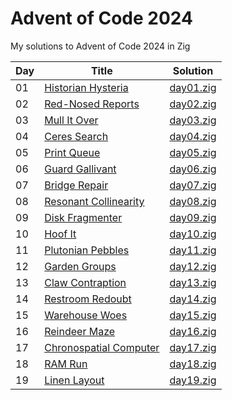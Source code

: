 # Advent of Code 2024

My solutions to Advent of Code 2024 in Zig

| Day | Title                                                                           | Solution                        |
| --- | ------------------------------------------------------------------------------- | ------------------------------- |
| 01  | [Historian Hysteria](https://adventofcode.com/2024/day/1)                       | [day01.zig](src/days/day01.zig) |
| 02  | [Red-Nosed Reports](https://adventofcode.com/2024/day/2)                        | [day02.zig](src/days/day02.zig) |
| 03  | [Mull It Over](https://adventofcode.com/2024/day/3)                             | [day03.zig](src/days/day03.zig) |
| 04  | [Ceres Search](https://adventofcode.com/2024/day/4)                             | [day04.zig](src/days/day04.zig) |
| 05  | [Print Queue](https://adventofcode.com/2024/day/5)                              | [day05.zig](src/days/day05.zig) |
| 06  | [Guard Gallivant](https://adventofcode.com/2024/day/6)                          | [day06.zig](src/days/day06.zig) |
| 07  | [Bridge Repair](https://adventofcode.com/2024/day/7)                            | [day07.zig](src/days/day07.zig) |
| 08  | [Resonant Collinearity](https://adventofcode.com/2024/day/8)                    | [day08.zig](src/days/day08.zig) |
| 09  | [Disk Fragmenter](https://adventofcode.com/2024/day/9)                          | [day09.zig](src/days/day09.zig) |
| 10  | [Hoof It](https://adventofcode.com/2024/day/10)                                 | [day10.zig](src/days/day10.zig) |
| 11  | [Plutonian Pebbles](https://adventofcode.com/2024/day/11)                       | [day11.zig](src/days/day11.zig) |
| 12  | [Garden Groups](https://adventofcode.com/2024/day/12)                           | [day12.zig](src/days/day12.zig) |
| 13  | [Claw Contraption](https://adventofcode.com/2024/day/13)                        | [day13.zig](src/days/day13.zig) |
| 14  | [Restroom Redoubt](https://adventofcode.com/2024/day/14)                        | [day14.zig](src/days/day14.zig) |
| 15  | [Warehouse Woes](https://adventofcode.com/2024/day/15)                          | [day15.zig](src/days/day15.zig) |
| 16  | [Reindeer Maze](https://adventofcode.com/2024/day/16)                           | [day16.zig](src/days/day16.zig) |
| 17  | [Chronospatial Computer](https://adventofcode.com/2024/day/17)                  | [day17.zig](src/days/day17.zig) |
| 18  | [RAM Run](https://adventofcode.com/2024/day/18)                                 | [day18.zig](src/days/day18.zig) |
| 19  | [Linen Layout](https://adventofcode.com/2024/day/19)                            | [day19.zig](src/days/day19.zig) |
